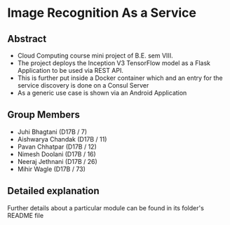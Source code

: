 # Image Recognition As a Service
## Abstract
 - Cloud Computing course mini project of B.E. sem VIII. 
 - The project deploys the Inception V3 TensorFlow model as a Flask Application to be used via REST API.
 - This is further put inside a Docker container which and an entry for the service discovery is done on a Consul Server
 - As a generic use case is shown via an Android Application

## Group Members
 - Juhi Bhagtani (D17B / 7)
 - Aishwarya Chandak (D17B / 11)
 - Pavan Chhatpar (D17B / 12)
 - Nimesh Doolani (D17B / 16)
 - Neeraj Jethnani (D17B / 26)
 - Mihir Wagle (D17B / 73)
 
## Detailed explanation
Further details about a particular module can be found in its folder's README file
